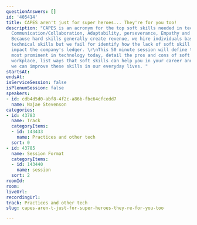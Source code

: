 ```yaml
---
questionAnswers: []
id: '405414'
title: CAPES aren't just for super heroes... They're for you too!
description: "CAPES is an acronym for the top soft skills needed in technology today;
  Communication/Collaboration, Adaptability, perseverance, Empathy and self-awareness.
  Because hard skills generally create revenue, we hire individuals based on their
  technical skills but we fail for identify how the lack of soft skill can negatively
  impact the company's ledger. \r\nThis 50 minute session will define the 5 soft skills
  most prominent in technology today, detail the pros and cons of soft skills in the
  workplace, list ways that soft skills can help you in your career and identify ways
  we can improve these skills in our everyday lives. "
startsAt: 
endsAt: 
isServiceSession: false
isPlenumSession: false
speakers:
- id: cdb4d5d0-abf8-4f2c-a86b-fbc64cfcedd7
  name: Najae Stevenson
categories:
- id: 43783
  name: Track
  categoryItems:
  - id: 143433
    name: Practices and other tech
  sort: 0
- id: 43785
  name: Session Format
  categoryItems:
  - id: 143440
    name: session
  sort: 2
roomId: 
room: 
liveUrl: 
recordingUrl: 
track: Practices and other tech
slug: capes-aren-t-just-for-super-heroes-they-re-for-you-too

---
```

